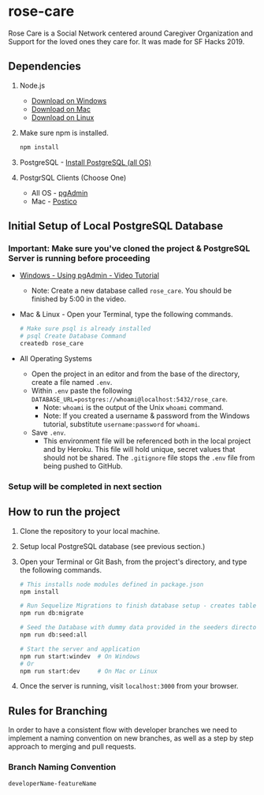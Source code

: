 # rose-care

Rose Care is a Social Network centered around Caregiver Organization and Support for the loved ones they care for. It was made for SF Hacks 2019.

## Dependencies

1. Node.js

   - [Download on Windows](https://blog.teamtreehouse.com/install-node-js-npm-windows)
   - [Download on Mac](https://blog.teamtreehouse.com/install-node-js-npm-mac)
   - [Download on Linux](https://blog.teamtreehouse.com/install-node-js-npm-linux)

2. Make sure npm is installed.

   ```bash
   npm install
   ```

3. PostgreSQL - [Install PostgreSQL (all OS)](https://www.postgresql.org/download/)

4. PostgrSQL Clients (Choose One)
   - All OS - [pgAdmin](https://www.pgadmin.org/download/)
   - Mac - [Postico](https://eggerapps.at/postico/)

## Initial Setup of Local PostgreSQL Database

### Important: Make sure you've cloned the project & PostgreSQL Server is running before proceeding

- [Windows - Using pgAdmin - Video Tutorial](https://youtu.be/EBw5E5DzAvE?t=185)
  - Note: Create a new database called `rose_care`. You should be finished by 5:00 in the video.
- Mac & Linux - Open your Terminal, type the following commands.

  ```bash
  # Make sure psql is already installed
  # psql Create Database Command
  createdb rose_care
  ```

- All Operating Systems

  - Open the project in an editor and from the base of the directory, create a file named `.env`.
  - Within `.env` paste the following `DATABASE_URL=postgres://whoami@localhost:5432/rose_care`.
    - Note: `whoami` is the output of the Unix `whoami` command.
    - Note: If you created a username & password from the Windows tutorial, substitute `username:password` for `whoami`.
  - Save `.env`.
    - This environment file will be referenced both in the local project and by Heroku. This file will hold unique, secret values that should not be shared. The `.gitignore` file stops the `.env` file from being pushed to GitHub.

### Setup will be completed in next section

## How to run the project

1. Clone the repository to your local machine.
2. Setup local PostgreSQL database (see previous section.)
3. Open your Terminal or Git Bash, from the project's directory, and type the following commands.

   ```bash
   # This installs node modules defined in package.json
   npm install

   # Run Sequelize Migrations to finish database setup - creates tables
   npm run db:migrate

   # Seed the Database with dummy data provided in the seeders directory
   npm run db:seed:all

   # Start the server and application
   npm run start:windev  # On Windows
   # Or
   npm run start:dev     # On Mac or Linux
   ```

4. Once the server is running, visit `localhost:3000` from your browser.

## Rules for Branching

In order to have a consistent flow with developer branches we need to implement a naming convention on new branches, as well as a step by step approach to merging and pull requests.

### Branch Naming Convention

```bash
developerName-featureName
```
